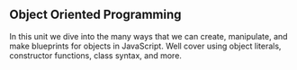 ## Object Oriented Programming


In this unit we dive into the many ways that we can create, manipulate, and make blueprints for objects in JavaScript. Well cover using object literals, constructor functions, class syntax, and more.